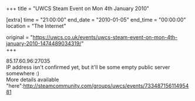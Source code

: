 +++
title = "UWCS Steam Event on Mon 4th January 2010"

[extra]
time = "21:00:00"
end_date = "2010-01-05"
end_time = "00:00:00"
location = "The Internet"

original = "https://uwcs.co.uk/events/uwcs-steam-event-on-mon-4th-january-2010-1474489034319/"    
+++

85.17.60.96:27035  
IP address isn't confirmed yet, but it'll be some empty public server somewhere :)  
More details available "here":http://steamcommunity.com/groups/uwcs/events/73348715611495481

